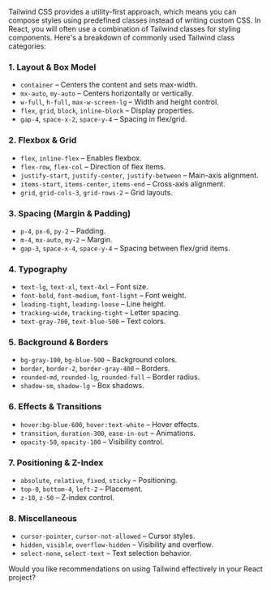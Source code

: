 Tailwind CSS provides a utility-first approach, which means you can compose styles using predefined classes instead of writing custom CSS. In React, you will often use a combination of Tailwind classes for styling components. Here's a breakdown of commonly used Tailwind class categories:

### 1. **Layout & Box Model**
   - `container` – Centers the content and sets max-width.
   - `mx-auto`, `my-auto` – Centers horizontally or vertically.
   - `w-full`, `h-full`, `max-w-screen-lg` – Width and height control.
   - `flex`, `grid`, `block`, `inline-block` – Display properties.
   - `gap-4`, `space-x-2`, `space-y-4` – Spacing in flex/grid.

### 2. **Flexbox & Grid**
   - `flex`, `inline-flex` – Enables flexbox.
   - `flex-row`, `flex-col` – Direction of flex items.
   - `justify-start`, `justify-center`, `justify-between` – Main-axis alignment.
   - `items-start`, `items-center`, `items-end` – Cross-axis alignment.
   - `grid`, `grid-cols-3`, `grid-rows-2` – Grid layouts.

### 3. **Spacing (Margin & Padding)**
   - `p-4`, `px-6`, `py-2` – Padding.
   - `m-4`, `mx-auto`, `my-2` – Margin.
   - `gap-3`, `space-x-4`, `space-y-4` – Spacing between flex/grid items.

### 4. **Typography**
   - `text-lg`, `text-xl`, `text-4xl` – Font size.
   - `font-bold`, `font-medium`, `font-light` – Font weight.
   - `leading-tight`, `leading-loose` – Line height.
   - `tracking-wide`, `tracking-tight` – Letter spacing.
   - `text-gray-700`, `text-blue-500` – Text colors.

### 5. **Background & Borders**
   - `bg-gray-100`, `bg-blue-500` – Background colors.
   - `border`, `border-2`, `border-gray-400` – Borders.
   - `rounded-md`, `rounded-lg`, `rounded-full` – Border radius.
   - `shadow-sm`, `shadow-lg` – Box shadows.

### 6. **Effects & Transitions**
   - `hover:bg-blue-600`, `hover:text-white` – Hover effects.
   - `transition`, `duration-300`, `ease-in-out` – Animations.
   - `opacity-50`, `opacity-100` – Visibility control.

### 7. **Positioning & Z-Index**
   - `absolute`, `relative`, `fixed`, `sticky` – Positioning.
   - `top-0`, `bottom-4`, `left-2` – Placement.
   - `z-10`, `z-50` – Z-index control.

### 8. **Miscellaneous**
   - `cursor-pointer`, `cursor-not-allowed` – Cursor styles.
   - `hidden`, `visible`, `overflow-hidden` – Visibility and overflow.
   - `select-none`, `select-text` – Text selection behavior.

Would you like recommendations on using Tailwind effectively in your React project?